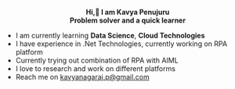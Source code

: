 <b><p style="text-align:center">Hi,👋 I am Kavya Penujuru</b>
</br><b>Problem solver and a quick learner</b></p>

- I am currently learning <b>Data Science</b>, <b>Cloud Technologies</b>
- I have experience in .Net Technologies, currently working on RPA platform
- Currently trying out combination of RPA with AIML
- I love to research and work on different platforms
- Reach me on kavyanagaraj.p@gmail.com

<!---
kavyapenujuru/kavyapenujuru is a ✨ special ✨ repository because its `README.md` (this file) appears on your GitHub profile.
You can click the Preview link to take a look at your changes.
--->
